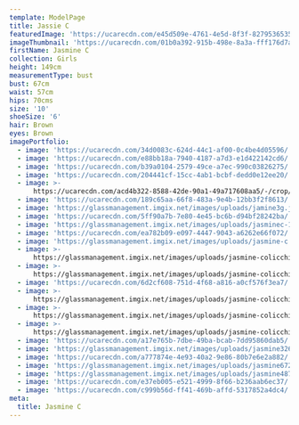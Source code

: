 ```yaml
---
template: ModelPage
title: Jassie C
featuredImage: 'https://ucarecdn.com/e45d509e-4761-4e5d-8f3f-82795365350c/'
imageThumbnail: 'https://ucarecdn.com/01b0a392-915b-498e-8a3a-fff176d7ae9e/'
firstName: Jasmine C
collection: Girls
height: 149cm
measurementType: bust
bust: 67cm
waist: 57cm
hips: 70cms
size: '10'
shoeSize: '6'
hair: Brown
eyes: Brown
imagePortfolio:
  - image: 'https://ucarecdn.com/34d0083c-624d-44c1-af00-0c4be4d05596/'
  - image: 'https://ucarecdn.com/e88bb18a-7940-4187-a7d3-e1d422142cd6/'
  - image: 'https://ucarecdn.com/b39a0104-2579-49ce-a7ec-990c03826275/'
  - image: 'https://ucarecdn.com/204441cf-15cc-4ab1-bcbf-dedd0e12ee20/'
  - image: >-
      https://ucarecdn.com/acd4b322-8588-42de-90a1-49a717608aa5/-/crop/1424x2131/208,159/-/preview/
  - image: 'https://ucarecdn.com/189c65aa-66f8-483a-9e4b-12bb3f2f8613/'
  - image: 'https://glassmanagement.imgix.net/images/uploads/jamine3g.jpg'
  - image: 'https://ucarecdn.com/5ff90a7b-7e80-4e45-bc6b-d94bf28242ba/'
  - image: 'https://glassmanagement.imgix.net/images/uploads/jasminec-1.jpg'
  - image: 'https://ucarecdn.com/ea782b09-e097-4447-9043-a6262e66f072/'
  - image: 'https://glassmanagement.imgix.net/images/uploads/jasmine-c.jpg'
  - image: >-
      https://glassmanagement.imgix.net/images/uploads/jasmine-colicchia-mmfs-2_preview.jpg
  - image: >-
      https://glassmanagement.imgix.net/images/uploads/jasmine-colicchia-2_preview.jpg
  - image: 'https://ucarecdn.com/6d2cf608-751d-4f68-a816-a0cf576f3ea7/'
  - image: >-
      https://glassmanagement.imgix.net/images/uploads/jasmine-colicchia-7_preview.jpg
  - image: >-
      https://glassmanagement.imgix.net/images/uploads/jasmine-colicchia-mmfs-9_preview.jpg
  - image: >-
      https://glassmanagement.imgix.net/images/uploads/jasmine-colicchia-mmfs-4_preview.jpg
  - image: 'https://ucarecdn.com/a17e765b-7dbe-49ba-bcab-7dd95860dab5/'
  - image: 'https://glassmanagement.imgix.net/images/uploads/jasmine3264871989.jpg'
  - image: 'https://ucarecdn.com/a777874e-4e93-40a2-9e86-80b7e6e2a882/'
  - image: 'https://glassmanagement.imgix.net/images/uploads/jasmine67234718.jpg'
  - image: 'https://glassmanagement.imgix.net/images/uploads/jasmine4873268.jpg'
  - image: 'https://ucarecdn.com/e37eb005-e521-4999-8f66-b236aab6ec37/'
  - image: 'https://ucarecdn.com/c999b56d-ff41-469b-affd-5317852a4dc4/'
meta:
  title: Jasmine C
---
```


